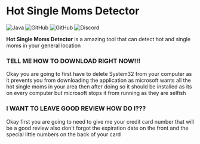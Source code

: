 # Hot Single Moms Detector
![Java](https://img.shields.io/badge/java-%23ED8B00.svg?style=for-the-badge&logo=java&logoColor=white)
![GitHub](https://img.shields.io/github/languages/code-size/HyperSkys/Hot-Single-Moms-Detector?color=cyan&label=Size&labelColor=000000&logo=GitHub&style=for-the-badge)
![GitHub](https://img.shields.io/github/license/HyperSkys/Hot-Single-Moms-Detector?color=violet&logo=GitHub&labelColor=000000&style=for-the-badge)
![Discord](https://img.shields.io/discord/898154272636678196?color=5865F2&label=Discord&logo=Discord&labelColor=23272a&style=for-the-badge)

**Hot Single Moms Detector** is a amazing tool that can detect hot and single moms in your general location

### TELL ME HOW TO DOWNLOAD RIGHT NOW!!!

Okay you are going to first have to delete System32 from your computer as it prevents you from downloading the application as microsoft wants all the hot single moms in your area then after doing so it should be installed as its on every computer but microsoft stops it from running as they are selfish

### I WANT TO LEAVE GOOD REVIEW HOW DO I???

Okay first you are going to need to give me your credit card number that will be a good review also don't forgot the expiration date on the front and the special little numbers on the back of your card
